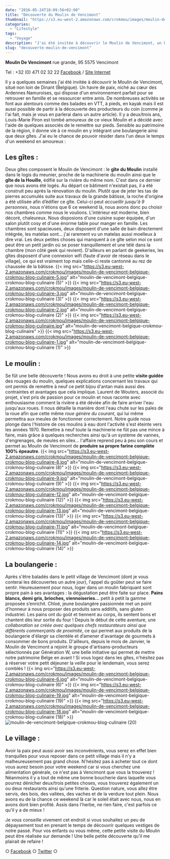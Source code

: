 ```yaml
---
date: "2016-05-24T18:09:56+02:00"
title: "Découverte du Moulin de Vencimont"
thumbnail: "https://s3.eu-west-2.amazonaws.com/crokmou/images/moulin-de-vencimont-belgique-crokmou-blog-culinaire-7-1.jpg"
categories:
  - "Lifestyle"
tags:
  - "Voyage"
description: "J'ai été invitée à découvrir le Moulin de Vencimont, un havre de paix, niché au cœur des Ardennes Namuroises, qui dispose d'un environnement parfait..."
slug: "decouverte-moulin-de-vencimont"
---
```


**Moulin De Vencimont** rue grande, 95 5575 Vencimont

Tel : +32 (0) 471 02 32 22 [Facebook](https://www.facebook.com/MoulindeVencimont) / [Site Internet](http://www.moulindevencimont.be)

Il y a quelques semaines j'ai été invitée à découvrir le Moulin de Vencimont, situé non loin de Dinant (Belgique). Un havre de paix, niché au cœur des Ardennes Namuroises, qui dispose d'un environnement parfait pour se retrouver en famille et se ressourcer entre amis. De nombreuses activités se font aux alentours comme des balades en VTT, à pieds, en kayak mais il est aussi possible de partir à la découverte des producteurs du coin (comme je l'ai fait, mais je vous en parlerai dans un autre article). Il y a deux/trois ans, Louis-Marie Piron est tombé amoureux de ce vieux Moulin et a décidé avec l'aide de quelques associés de le remettre sur pieds. Sensible au patrimoine de la région, il donne vie à ce moulin en y intégrant une boulangerie ainsi que deux gîtes. J'ai eu le chance de pouvoir résider dans l'un deux le temps d'un weekend en amoureux :

## Les gîtes :

Deux gîtes composent le Moulin de Vencimont : le **gîte du Moulin** installé dans le logis du meunier, proche de la machinerie du moulin ainsi que le **gîte de la Houille**, édifié sur la rivière du même nom. C'est dans ce dernier que nous avons été logés. Au départ ce bâtiment n'existait pas, il a été construit peu après la rénovation du moulin. Plutôt que de jeter les tas de pierres accumulés suite aux travaux de la grande bâtisse, la roche d'origine a été utilisée afin d’édifier ce gîte. Celui-ci peut _accueillir jusqu'à 9 personnes_, nous n'étions que 6 ce weekend là, nous avons donc pu choisir nos chambres comme nous le voulions. L'intérieur est moderne, bien décoré, chaleureux. Nous disposions d'une cuisine super équipée, d'un salon plutôt cosy et d'une énorme table pour manger en famille. Les chambres sont spacieuses, deux disposent d'une salle de bain directement intégrée, les matelas sont... j'ai rarement vu un matelas aussi moelleux à dire vrai. Les deux petites choses qui manquent à ce gîte selon moi ce sont peut être un petit jardin où se poser tranquillement et une télé dans la chambre (mon côté geek qui revient). D'ailleurs en parlant de geekeries, les gîtes disposent d'une connexion wifi (faute d'avoir de réseau dans le village), ce qui est vraiment top mais celle-ci reste cantonné au rez de chaussée de la bâtisse. {{< img src="https://s3.eu-west-2.amazonaws.com/crokmou/images/moulin-de-vencimont-belgique-crokmou-blog-culinaire-5.jpg" alt="moulin-de-vencimont-belgique-crokmou-blog-culinaire (5)" >}} {{< img src="https://s3.eu-west-2.amazonaws.com/crokmou/images/moulin-de-vencimont-belgique-crokmou-blog-culinaire-3.jpg" alt="moulin-de-vencimont-belgique-crokmou-blog-culinaire (3)" >}} {{< img src="https://s3.eu-west-2.amazonaws.com/crokmou/images/moulin-de-vencimont-belgique-crokmou-blog-culinaire-2.jpg" alt="moulin-de-vencimont-belgique-crokmou-blog-culinaire (2)" >}} {{< img src="https://s3.eu-west-2.amazonaws.com/crokmou/images/moulin-de-vencimont-belgique-crokmou-blog-culinaire.jpg" alt="moulin-de-vencimont-belgique-crokmou-blog-culinaire" >}} {{< img src="https://s3.eu-west-2.amazonaws.com/crokmou/images/moulin-de-vencimont-belgique-crokmou-blog-culinaire-1.jpg" alt="moulin-de-vencimont-belgique-crokmou-blog-culinaire (1)" >}}

## Le moulin :

Se fût une belle découverte ! Nous avons eu droit à une petite **visite guidée** des rouages du moulin, quelques explications concernant les travaux qui ont permis de remettre à neuf ce petit bijou d'antan mais aussi des contraintes et avantages que cela implique. Laurent de Wouters, associé du projet, s'est pris de passion pour ce moulin et nous raconte avec enthousiasme comment la rivière a été déviée afin de faire arriver l'eau jusqu'aux roues. Il nous détaille la manière dont l'eau chute sur les pales de la roue afin que cette même _roue génère du courant_, qui lui même permettra aux meules de fonctionner correctement. Notre guide nous plonge dans l'histoire de ces moulins à eau dont l'activité s'est éteinte vers les années 1970\. Remettre à neuf toute la machinerie ne fût pas une mince à faire, mais grâce à quelques recherches ainsi qu'à un système de vannes, d'engrenages, de meules en silex... l'affaire reprend peu à peu son cours et permet au Moulin de Vencimont de **produire sa propre farine complète 100% épeautre**. {{< img src="https://s3.eu-west-2.amazonaws.com/crokmou/images/moulin-de-vencimont-belgique-crokmou-blog-culinaire-8.jpg" alt="moulin-de-vencimont-belgique-crokmou-blog-culinaire (8)" >}} {{< img src="https://s3.eu-west-2.amazonaws.com/crokmou/images/moulin-de-vencimont-belgique-crokmou-blog-culinaire-9.jpg" alt="moulin-de-vencimont-belgique-crokmou-blog-culinaire (9)" >}} {{< img src="https://s3.eu-west-2.amazonaws.com/crokmou/images/moulin-de-vencimont-belgique-crokmou-blog-culinaire-12.jpg" alt="moulin-de-vencimont-belgique-crokmou-blog-culinaire (12)" >}} {{< img src="https://s3.eu-west-2.amazonaws.com/crokmou/images/moulin-de-vencimont-belgique-crokmou-blog-culinaire-13.jpg" alt="moulin-de-vencimont-belgique-crokmou-blog-culinaire (13)" >}} {{< img src="https://s3.eu-west-2.amazonaws.com/crokmou/images/moulin-de-vencimont-belgique-crokmou-blog-culinaire-11.jpg" alt="moulin-de-vencimont-belgique-crokmou-blog-culinaire (11)" >}} {{< img src="https://s3.eu-west-2.amazonaws.com/crokmou/images/moulin-de-vencimont-belgique-crokmou-blog-culinaire-14.jpg" alt="moulin-de-vencimont-belgique-crokmou-blog-culinaire (14)" >}}

## La boulangerie :

Après s'être baladés dans le petit village de Vencimont (dont je vous conterai les découvertes un autre jour), l'appel du goûter peut se faire sentir. Heureusement pour nous, loger dans un moulin fabriquant sont propre pain à ses avantages : la dégustation peut être faite sur place. **Pains blancs, demi gris, brioches, viennoiseries...** petit à petit la gamme proposée s’enrichit. Chloé, jeune boulangère passionnée met un point d'honneur à nous proposer des produits sans additifs, sans gluten industriel. Les pains ont du goût et tiennent au corps, ils sentent bons et chantent dès leur sortie du four ! Depuis le début de cette aventure, une _collaboration se créée avec quelques chefs restaurateurs_ _ainsi que différents commerçants de proximité_, ce qui permet aux produits de la boulangerie d'élargir sa clientèle et d’amener d'avantage de gourmets à consommer de bons produits. D'ailleurs, depuis le mois de Janvier, le Moulin de Vencimont a rejoint le groupe d'artisans-producteurs sélectionnés par Génération W, une belle initiative qui permet de mettre notre patrimoine Belge en avant ! Si vous logez dans les gîtes, n'hésitez pas à réserver votre petit déjeuner la veille pour le lendemain, vous serez comblés ! {{< img src="https://s3.eu-west-2.amazonaws.com/crokmou/images/moulin-de-vencimont-belgique-crokmou-blog-culinaire-6.jpg" alt="moulin-de-vencimont-belgique-crokmou-blog-culinaire (6)" >}} {{< img src="https://s3.eu-west-2.amazonaws.com/crokmou/images/moulin-de-vencimont-belgique-crokmou-blog-culinaire-19.jpg" alt="moulin-de-vencimont-belgique-crokmou-blog-culinaire (19)" >}} {{< img src="https://s3.eu-west-2.amazonaws.com/crokmou/images/moulin-de-vencimont-belgique-crokmou-blog-culinaire-18.jpg" alt="moulin-de-vencimont-belgique-crokmou-blog-culinaire (18)" >}}![moulin-de-vencimont-belgique-crokmou-blog-culinaire (20)](https://s3.eu-west-2.amazonaws.com/crokmou/images/moulin-de-vencimont-belgique-crokmou-blog-culinaire-20.jpg)

## Le village :

Avoir la paix peut aussi avoir ses inconvénients, vous serez en effet bien tranquilles pour vous reposer dans ce petit village mais il n'y a malheureusement pas grand chose. N'hésitez pas à acheter tout ce dont vous aurez besoin pour votre weekend car si vous cherchez une alimentation générale, ce n'est pas à Vencimont que vous la trouverez ! Néanmoins il y a tout de même une bonne boucherie dans laquelle vous pourrez dénicher deux/trois petites choses, vous trouverez également un ou deux restaurants ainsi qu'une friterie. Question nature, vous allez être servis, des bois, des vallées, des vaches et de la verdure tout plein. Nous avons eu de la chance ce weekend là car le soleil était avec nous, nous en avons dont bien profité. Assis dans l'herbe, ne rien faire, c'est parfois ce qu'il y a de mieux !

Je vous conseille vivement cet endroit si vous souhaitez un peu de dépaysement tout en prenant le temps de découvrir quelques vestiges de notre passé. Pour vos enfants ou vous même, cette petite visite du Moulin peut être réalisée sur demande ! Une belle petite découverte qu'il me plairait de refaire !

○ [Facebook](https://www.facebook.com/crokmou.blog) ○ [Twitter](https://twitter.com/Crokmou) ○